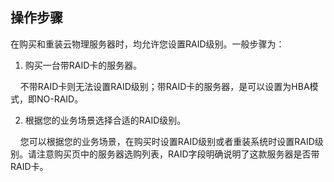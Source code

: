 ## 操作步骤

在购买和重装云物理服务器时，均允许您设置RAID级别。一般步骤为：

1. 购买一台带RAID卡的服务器。

&nbsp;&nbsp;&nbsp;&nbsp;不带RAID卡则无法设置RAID级别；带RAID卡的服务器，是可以设置为HBA模式，即NO-RAID。

2. 根据您的业务场景选择合适的RAID级别。

&nbsp;&nbsp;&nbsp;&nbsp;您可以根据您的业务场景，在购买时设置RAID级别或者重装系统时设置RAID级别。请注意购买页中的服务器选购列表，RAID字段明确说明了这款服务器是否带RAID卡。
